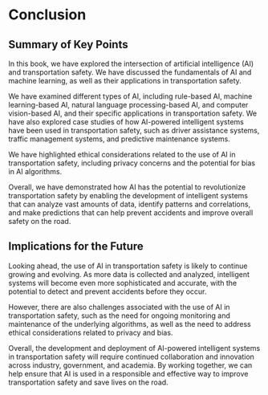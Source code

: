 # Conclusion

Summary of Key Points
---------------------

In this book, we have explored the intersection of artificial intelligence (AI) and transportation safety. We have discussed the fundamentals of AI and machine learning, as well as their applications in transportation safety.

We have examined different types of AI, including rule-based AI, machine learning-based AI, natural language processing-based AI, and computer vision-based AI, and their specific applications in transportation safety. We have also explored case studies of how AI-powered intelligent systems have been used in transportation safety, such as driver assistance systems, traffic management systems, and predictive maintenance systems.

We have highlighted ethical considerations related to the use of AI in transportation safety, including privacy concerns and the potential for bias in AI algorithms.

Overall, we have demonstrated how AI has the potential to revolutionize transportation safety by enabling the development of intelligent systems that can analyze vast amounts of data, identify patterns and correlations, and make predictions that can help prevent accidents and improve overall safety on the road.

Implications for the Future
---------------------------

Looking ahead, the use of AI in transportation safety is likely to continue growing and evolving. As more data is collected and analyzed, intelligent systems will become even more sophisticated and accurate, with the potential to detect and prevent accidents before they occur.

However, there are also challenges associated with the use of AI in transportation safety, such as the need for ongoing monitoring and maintenance of the underlying algorithms, as well as the need to address ethical considerations related to privacy and bias.

Overall, the development and deployment of AI-powered intelligent systems in transportation safety will require continued collaboration and innovation across industry, government, and academia. By working together, we can help ensure that AI is used in a responsible and effective way to improve transportation safety and save lives on the road.